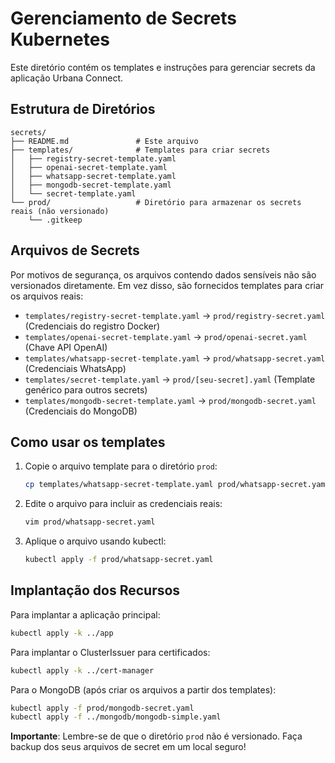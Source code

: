 # Gerenciamento de Secrets Kubernetes

Este diretório contém os templates e instruções para gerenciar secrets da aplicação Urbana Connect.

## Estrutura de Diretórios

```
secrets/
├── README.md               # Este arquivo
├── templates/              # Templates para criar secrets
│   ├── registry-secret-template.yaml
│   ├── openai-secret-template.yaml
│   ├── whatsapp-secret-template.yaml
│   ├── mongodb-secret-template.yaml
│   └── secret-template.yaml
└── prod/                   # Diretório para armazenar os secrets reais (não versionado)
    └── .gitkeep
```

## Arquivos de Secrets

Por motivos de segurança, os arquivos contendo dados sensíveis não são versionados diretamente.
Em vez disso, são fornecidos templates para criar os arquivos reais:

- `templates/registry-secret-template.yaml` → `prod/registry-secret.yaml` (Credenciais do registro Docker)
- `templates/openai-secret-template.yaml` → `prod/openai-secret.yaml` (Chave API OpenAI)
- `templates/whatsapp-secret-template.yaml` → `prod/whatsapp-secret.yaml` (Credenciais WhatsApp)
- `templates/secret-template.yaml` → `prod/[seu-secret].yaml` (Template genérico para outros secrets)
- `templates/mongodb-secret-template.yaml` → `prod/mongodb-secret.yaml` (Credenciais do MongoDB)

## Como usar os templates

1. Copie o arquivo template para o diretório `prod`:
   ```bash
   cp templates/whatsapp-secret-template.yaml prod/whatsapp-secret.yaml
   ```

2. Edite o arquivo para incluir as credenciais reais:
   ```bash
   vim prod/whatsapp-secret.yaml
   ```

3. Aplique o arquivo usando kubectl:
   ```bash
   kubectl apply -f prod/whatsapp-secret.yaml
   ```

## Implantação dos Recursos

Para implantar a aplicação principal:

```bash
kubectl apply -k ../app
```

Para implantar o ClusterIssuer para certificados:

```bash
kubectl apply -k ../cert-manager
```

Para o MongoDB (após criar os arquivos a partir dos templates):

```bash
kubectl apply -f prod/mongodb-secret.yaml
kubectl apply -f ../mongodb/mongodb-simple.yaml
```

**Importante**: Lembre-se de que o diretório `prod` não é versionado. Faça backup dos seus arquivos de secret em um local seguro! 